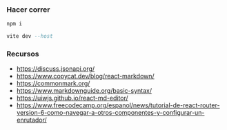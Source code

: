 ### Hacer correr

```hs
npm i
```
```hs
vite dev --host
```

### Recursos

* https://discuss.jsonapi.org/
* https://www.copycat.dev/blog/react-markdown/
* https://commonmark.org/
* https://www.markdownguide.org/basic-syntax/
* https://uiwjs.github.io/react-md-editor/
* https://www.freecodecamp.org/espanol/news/tutorial-de-react-router-version-6-como-navegar-a-otros-componentes-y-configurar-un-enrutador/
